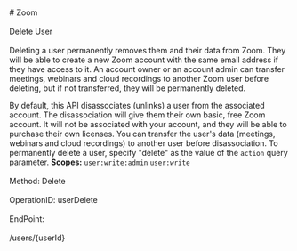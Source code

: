 <br>#     Zoom</br>
<br>Delete User</br>
<br>Deleting a user permanently removes them and their data from Zoom. They will be able to create a new Zoom account with the same email address if they have access to it. An account owner or an account admin can transfer meetings, webinars and cloud recordings to another Zoom user before deleting, but if not transferred, they will be permanently deleted.

By default, this API disassociates (unlinks) a user from the associated account. The disassociation will give them their own basic, free Zoom account. It will not be associated with your account, and they will be able to purchase their own licenses. You can transfer the user's data (meetings, webinars and cloud recordings) to another user before disassociation. To permanently delete a user, specify "delete" as the value of the `action` query parameter.
**Scopes:** `user:write:admin` `user:write`
 </br>
<br>Method: Delete</br>
<br>OperationID: userDelete</br>
<br>EndPoint:</br>
<br>/users/{userId}</br>
